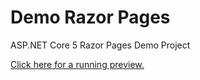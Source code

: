 # Demo Razor Pages

ASP.NET Core 5 Razor Pages Demo Project

[Click here for a running preview.](https://demo-razor-pages.azurewebsites.net/)